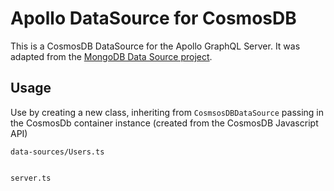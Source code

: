 # Apollo DataSource for CosmosDB

This is a CosmosDB DataSource for the Apollo GraphQL Server. It was adapted from the [MongoDB Data Source project](https://github.com/GraphQLGuide/apollo-datasource-mongodb).


## Usage

Use by creating a new class, inheriting from ```CosmsosDBDataSource``` passing in the CosmosDb container instance (created from the CosmosDB Javascript API)

```data-sources/Users.ts```

``` typescript

```

```server.ts```

``` typescript

```